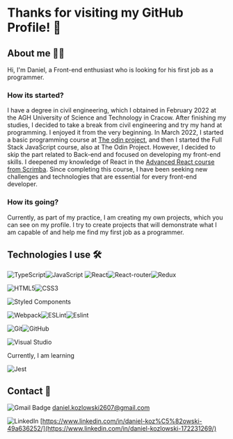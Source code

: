 # Thanks for visiting my GitHub Profile! 👋

## About me 🙋‍♂️ 

Hi, I'm Daniel, a Front-end enthusiast who is looking for his first job as a programmer.

### How its started? 

I have a degree in civil engineering, which I obtained in February 2022 at the AGH University of Science and Technology in Cracow. After finishing my studies, I decided to take a break from civil engineering and try my hand at programming. I enjoyed it from the very beginning. In March 2022, I started a basic programming course at [The odin project](https://www.theodinproject.com/), and then I started the Full Stack JavaScript course, also at The Odin Project. However, I decided to skip the part related to Back-end and focused on developing my front-end skills. I deepened my knowledge of React in the [Advanced React course from Scrimba](https://scrimba.com/learn/react). Since completing this course, I have been seeking new challenges and technologies that are essential for every front-end developer.

### How its going?

Currently, as part of my practice, I am creating my own projects, which you can see on my profile. I try to create projects that will demonstrate what I am capable of and help me find my first job as a programmer.
 
## Technologies I use 🛠️

![TypeScript](https://img.shields.io/badge/typescript-%23323330.svg?style=for-the-badge&logo=typescript&logoColor=#0000CC)![JavaScript](https://img.shields.io/badge/javascript-%23323330.svg?style=for-the-badge&logo=javascript&logoColor=%23F7DF1E) ![React](https://img.shields.io/badge/react-%2320232a.svg?style=for-the-badge&logo=react&logoColor=%2361DAFB)![React-router](https://img.shields.io/badge/react--router-black?style=for-the-badge&logo=react-router&logoColor=white)![Redux](https://img.shields.io/badge/redux-%23593d88.svg?style=for-the-badge&logo=redux&logoColor=white)

![HTML5](https://img.shields.io/badge/html5-%23E34F26.svg?style=for-the-badge&logo=html5&logoColor=white)![CSS3](https://img.shields.io/badge/css3-%231572B6.svg?style=for-the-badge&logo=css3&logoColor=white)

![Styled Components](https://img.shields.io/badge/styled--components-DB7093?style=for-the-badge&logo=styled-components&logoColor=white)

![Webpack](https://img.shields.io/badge/webpack-%238DD6F9.svg?style=for-the-badge&logo=webpack&logoColor=black)![ESLint](https://img.shields.io/badge/ESLint-4B3263?style=for-the-badge&logo=eslint&logoColor=white)![Eslint](https://img.shields.io/badge/-Prettier-black?style=for-the-badge&logo=Prettier&logoColor=white)

![Git](https://img.shields.io/badge/git-%23F05033.svg?style=for-the-badge&logo=git&logoColor=white)![GitHub](https://img.shields.io/badge/github-%23121011.svg?style=for-the-badge&logo=github&logoColor=white)

![Visual Studio](https://img.shields.io/badge/Visual%20Studio-5C2D91.svg?style=for-the-badge&logo=visual-studio&logoColor=white)

Currently, I am learning 

![Jest](https://img.shields.io/badge/-jest-%23C21325?style=for-the-badge&logo=jest&logoColor=white)

## Contact 💬

![Gmail Badge](https://img.shields.io/badge/-Gmail-c14438?style=for-the-badge&logo=Gmail&logoColor=white)    daniel.kozlowski2607@gmail.com

![LinkedIn](https://img.shields.io/badge/-LinkedIn-blue?style=for-the-badge&logo=Linkedin&logoColor=white)   [https://www.linkedin.com/in/daniel-koz%C5%82owski-49a636252/](https://www.linkedin.com/in/daniel-kozlowski-172231269/)
